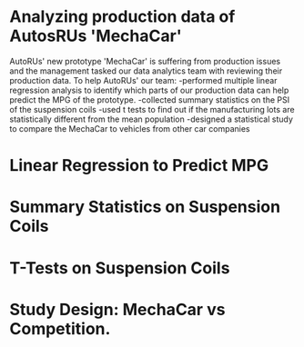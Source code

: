 # Analyzing production data of AutosRUs 'MechaCar'
AutoRUs' new prototype 'MechaCar' is suffering from production issues and the management tasked our data analytics team with reviewing their production data. To help AutoRUs' our team:
  -performed multiple linear regression analysis to identify which parts of our production data can help predict the MPG of the prototype.
  -collected summary statistics on the PSI of the suspension coils
  -used t tests to find out if the manufacturing lots are statistically different from the mean population
  -designed a statistical study to compare the MechaCar to vehicles from other car companies
  
# Linear Regression to Predict MPG

# Summary Statistics on Suspension Coils

# T-Tests on Suspension Coils

# Study Design: MechaCar vs Competition.
